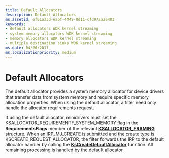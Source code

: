 ```yaml
---
title: Default Allocators
description: Default Allocators
ms.assetid: ef61a33d-eabf-4449-8d11-cfd97aa2e403
keywords:
- default allocators WDK kernel streaming
- system memory allocators WDK kernel streaming
- memory allocators WDK kernel streaming
- multiple destination sinks WDK kernel streaming
ms.date: 04/20/2017
ms.localizationpriority: medium
---
```


# Default Allocators





The default allocator provides a system memory allocator for device drivers that transfer data from system memory and require specific memory allocation properties. When using the default allocator, a filter need only handle the allocator requirements request.

If using the default allocator, minidrivers must set the KSALLOCATOR\_REQUIREMENTF\_SYSTEM\_MEMORY flag in the **RequirementsFlags** member of the relevant [**KSALLOCATOR\_FRAMING**](https://msdn.microsoft.com/library/windows/hardware/ff560979) structure. When an IRP\_MJ\_CREATE is submitted and the create type is KSCREATE\_REQUEST\_ALLOCATOR, the filter forwards the IRP to the default allocator handler by calling the [**KsCreateDefaultAllocator**](https://msdn.microsoft.com/library/windows/hardware/ff561641) function. All remaining processing is handled by the default allocator.

 

 




